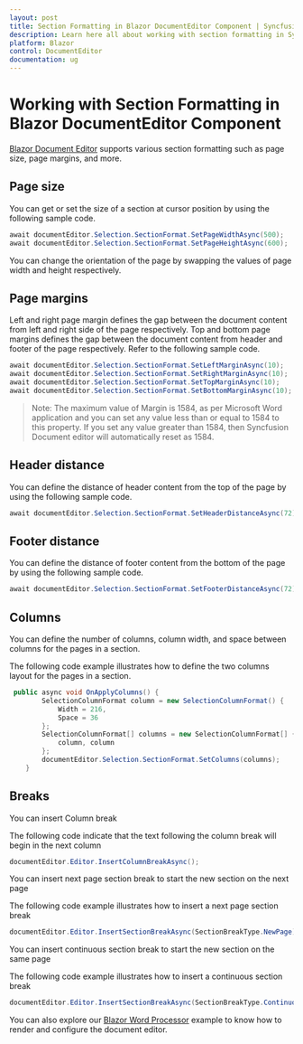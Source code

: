 ```yaml
---
layout: post
title: Section Formatting in Blazor DocumentEditor Component | Syncfusion
description: Learn here all about working with section formatting in Syncfusion Blazor DocumentEditor component and more.
platform: Blazor
control: DocumentEditor
documentation: ug
---
```


# Working with Section Formatting in Blazor DocumentEditor Component

[Blazor Document Editor](https://www.syncfusion.com/blazor-components/blazor-word-processor) supports various section formatting such as page size, page margins, and more.

## Page size

You can get or set the size of a section at cursor position by using the following sample code.

```csharp
await documentEditor.Selection.SectionFormat.SetPageWidthAsync(500);
await documentEditor.Selection.SectionFormat.SetPageHeightAsync(600);
```

You can change the orientation of the page by swapping the values of page width and height respectively.

## Page margins

Left and right page margin defines the gap between the document content from left and right side of the page respectively. Top and bottom page margins defines the gap between the document content from header and footer of the page respectively.
Refer to the following sample code.

```csharp
await documentEditor.Selection.SectionFormat.SetLeftMarginAsync(10);
await documentEditor.Selection.SectionFormat.SetRightMarginAsync(10);
await documentEditor.Selection.SectionFormat.SetTopMarginAsync(10);
await documentEditor.Selection.SectionFormat.SetBottomMarginAsync(10);
```

>Note: The maximum value of Margin is 1584, as per Microsoft Word application and you can set any value less than or equal to 1584 to this property. If you set any value greater than 1584, then Syncfusion Document editor will automatically reset as 1584.

## Header distance

You can define the distance of header content from the top of the page by using the following sample code.

```csharp
await documentEditor.Selection.SectionFormat.SetHeaderDistanceAsync(72);
```

## Footer distance

You can define the distance of footer content from the bottom of the page by using the following sample code.

```csharp
await documentEditor.Selection.SectionFormat.SetFooterDistanceAsync(72);
```

## Columns

You can define the number of columns, column width, and space between columns for the pages in a section.

The following code example illustrates how to define the two columns layout for the pages in a section.

```csharp
 public async void OnApplyColumns() {
        SelectionColumnFormat column = new SelectionColumnFormat() {
            Width = 216,
            Space = 36
        };
        SelectionColumnFormat[] columns = new SelectionColumnFormat[] {
            column, column
        };
        documentEditor.Selection.SectionFormat.SetColumns(columns);
    }
```

## Breaks

You can insert Column break

The following code indicate that the text following the column break will begin in the next column

```csharp
documentEditor.Editor.InsertColumnBreakAsync();
```

You can insert next page section break to start the new section on the next page

The following code example illustrates how to insert a next page section break

```csharp
documentEditor.Editor.InsertSectionBreakAsync(SectionBreakType.NewPage);
```

You can insert continuous section break to start the new section on the same page

The following code example illustrates how to insert a continuous section break

```csharp
documentEditor.Editor.InsertSectionBreakAsync(SectionBreakType.Continuous);
```

You can also explore our [Blazor Word Processor](https://blazor.syncfusion.com/demos/document-editor/default-functionalities) example to know how to render and configure the document editor.
